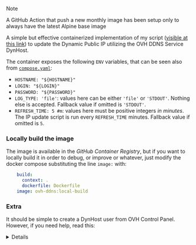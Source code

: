 > [!NOTE]
>
> A GitHub Action that push a new monthly image has been setup only to always have the latest Alpine base image

A simple but effective containerized implementation of my script ([visible at this link](https://gist.github.com/xX-MrN0b0dy-Xx/74d3d769cad9bd7d905ce7ce33c034bb)) to update the Dynamic Public IP utilizing the OVH DDNS Service DynHost.

The container exposes the following `ENV` variables, that can be seen also from [`compose.yaml`](./compose.yaml):
- `HOSTNAME: "${HOSTNAME}"`
- `LOGIN: "${LOGIN}"`
- `PASSWORD: "${PASSWORD}"`
- `LOG_TYPE: 'file'`: values here can be either `'file'` or `'STDOUT'`. Nothing else is accepted. Fallback value if omitted is `'STDOUT'`.
- `REFRESH_TIME: 5 #m`: values here must be positive integers *in minutes*. The IP update script is run every `REFRESH_TIME` minutes. Fallback value if omitted is `5`.

### Locally build the image
The image is available in the *GitHub Container Registry*, but if you want to locally build it in order to debug, or improve or whatever, just modify the docker compose substituting the line `image:` with:
```yaml
    build:
      context: .
      dockerfile: Dockerfile
    image: ovh-ddns:local-build
```

### Extra

It should be simple to create a DynHost user from OVH Control Panel. However, if you need help, read this:

<details>

From OVH dashboard you can create the DynHost user: 
1. Domain names/yourdomain.ovh/DynHost section
2. Manage Access
3. Create a username and the subdomain you wanna redirect the host
4. Then Add a DynHost record with the same subdomain and the current IP of the host

> Remember that for some TLD, redirection to domain.TLD is not possible (ie `.it` doesn't allow this, so if I need to redirect to a domain.it, I'd create `dyn.domain.it` and redirect to it. Then I'll redirect any subdomain to `dyn.domain.it` and I have my Nginx reverse proxy that listen for `dyn.domain.it`)

</details>